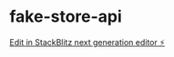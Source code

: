 # fake-store-api

[Edit in StackBlitz next generation editor ⚡️](https://stackblitz.com/~/github.com/yHxll/fake-store-api)